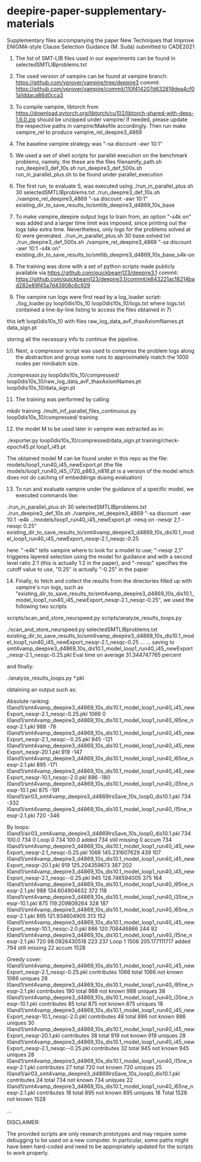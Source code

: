 # deepire-paper-supplementary-materials
Supplementary files accompanying the paper New Techniques that Improve ENIGMA-style Clause Selection Guidance (M. Suda) submitted to CADE2021

1) The list of SMT-LIB files used in our experiments can be found in
selectedSMTLIBproblems.txt

2) The used version of vampire can be found at
vampire branch: https://github.com/vprover/vampire/tree/deepire3
commit: https://github.com/vprover/vampire/commit/110f414207d632819dea4cf01a1ddaca86d0cca3

3) To compile vampire, libtorch from
https://download.pytorch.org/libtorch/cu102/libtorch-shared-with-deps-1.6.0.zip
should be unzipped under vampire/
If needed, please update the respective paths in vampire/Makefile accordingly.
Then run
make vampire_rel
to produce
vampire_rel_deepire3_4869

4) The baseline vampire strategy was "-sa discount -awr 10:1"

5) We used a set of shell scripts for parallel execution on the benchmark problems, namely, the these are the files
filenamify_path.sh
run_deepire3_def_10s.sh
run_deepire3_def_500s.sh
run_in_parallel_plus.sh
to be found under parallel_execution

6) The first run, to evaluate S, was executed using
./run_in_parallel_plus.sh 30 selectedSMTLIBproblems.txt ./run_deepire3_def_10s.sh ./vampire_rel_deepire3_4869 "-sa discount -awr 10:1" existing_dir_to_save_results_to/smtlib_deepire3_d4869_10s_base

7) To make vampire_deepire output logs to train from, an option "-s4k on" was added and a larger time limit was imposed, since printing out the logs take extra time. Nevertheless, only logs for the problems solved at 6) were generated.
./run_in_parallel_plus.sh 30 base.solved.txt ./run_deepire3_def_500s.sh ./vampire_rel_deepire3_4869 "-sa discount -awr 10:1 -s4k on" existing_dir_to_save_results_to/smtlib_deepire3_d4869_10s_base_s4k-on

8) The training was done with a set of python scripts made publicly available via
https://github.com/quickbeam123/deepire3.1
commit: https://github.com/quickbeam123/deepire3.1/commit/e843221ac18214bad282e89f45a7d43908c6c929

9) The vampire run logs were first read by a log_loader script:
./log_loader.py loop0dis10s_10 loop0dis10s_10/logs.txt
where logs.txt contained a line-by-line listing to access the files obtained in 7)

this left loop0dis10s_10 with files
raw_log_data_avF_thaxAxiomNames.pt
data_sign.pt

storing all the necessary info to continue the pipeline.

10) Next, a compressor script was used to compress the problem logs along the abstraction and group some runs to approximately match the 1000 nodes per minibatch size.

./compressor.py loop0dis10s_10/compressed/ loop0dis10s_10/raw_log_data_avF_thaxAxiomNames.pt loop0dis10s_10/data_sign.pt

11) The training was performed by calling

mkdir training
./multi_inf_parallel_files_continuous.py loop0dis10s_10/compressed/ training

12) the model M to be used later in vampire was extracted as in:

./exporter.py loop0dis10s_10/compressed/data_sign.pt training/check-epoch45.pt loop1_i45.pt

The obtained model M can be found under in this repo as the file:
models/loop1_run40_i45_newExport.pt
(the file models/loop1_run40_i45_l720_p863_n816.pt is a version of the model which does not do caching of embeddings dusing evaluation)

13) To run and evaluate vampire under the guidance of a specific model, we executed commands like:

./run_in_parallel_plus.sh 30 selectedSMTLIBproblems.txt ./run_deepire3_def_10s.sh ./vampire_rel_deepire3_4869 "-sa discount -awr 10:1 -e4k ../models/loop1_run40_i45_newExport.pt -nesq on -nesqr 2,1 -nesqc 0.25" existing_dir_to_save_results_to/smt4vamp_deepire3_d4869_10s_dis10.1_model_loop1_run40_i45_newExport_nesqr-2.1_nesqc-0.25

here: "-e4k" tells vampire where to look for a model to use; "-nesqr 2,1" triggeres layered selection using the model for guidance and with a second level ratio 2:1 (this is actually 1:2 in the paper), and "-nesqc" specifies the cutoff value to use, "0.25" is actually "-0.25" in the paper

14) Finally, to fetch and collect the results from the directories filled up with vampire's run logs, such as "existing_dir_to_save_results_to/smt4vamp_deepire3_d4869_10s_dis10.1_model_loop1_run40_i45_newExport_nesqr-2.1_nesqc-0.25", we used the following two scripts

scripts/scan_and_store_neurspeed.py
scripts/analyze_results_loops.py

./scan_and_store_neurspeed.py selectedSMTLIBproblems.txt existing_dir_to_save_results_to/smt4vamp_deepire3_d4869_10s_dis10.1_model_loop1_run40_i45_newExport_nesqr-2.1_nesqc-0.25
...
...
saving to smt4vamp_deepire3_d4869_10s_dis10.1_model_loop1_run40_i45_newExport_nesqr-2.1_nesqc-0.25.pkl
Eval time on average 31.344747765 percent

and finally:

./analyze_results_loops.py *.pkl

obtaining an output such as:

Absolute ranking:
l0and1/smt4vamp_deepire3_d4869_10s_dis10.1_model_loop1_run40_i45_newExport_nesqr-2.1_nesqc-0.25.pkl 1066 0
l0and1/smt4vamp_deepire3_d4869_10s_dis10.1_model_loop1_run40_i95ne_nesqr-2.1.pkl 988 -78
l0and1/smt4vamp_deepire3_d4869_10s_dis10.1_model_loop1_run40_i45_newExport_nesqr-2.1_nesqc--0.25.pkl 945 -121
l0and1/smt4vamp_deepire3_d4869_10s_dis10.1_model_loop1_run40_i45_newExport_nesqr-20.1.pkl 919 -147
l0and1/smt4vamp_deepire3_d4869_10s_dis10.1_model_loop1_run40_i65ne_nesqr-2.1.pkl 895 -171
l0and1/smt4vamp_deepire3_d4869_10s_dis10.1_model_loop1_run40_i45_newExport_nesqr-10.1_nesqc-2.0.pkl 886 -180
l0and1/smt4vamp_deepire3_d4869_10s_dis10.1_model_loop1_run40_i35ne_nesqr-10.1.pkl 875 -191
l0and1/air03_smt4vamp_deepire3_d4869lrsSave_10s_loop0_dis10.1.pkl 734 -332
l0and1/smt4vamp_deepire3_d4869_10s_dis10.1_model_loop1_run40_i15ne_nesqr-2.1.pkl 720 -346

By loops:
l0and1/air03_smt4vamp_deepire3_d4869lrsSave_10s_loop0_dis10.1.pkl 734 100.0 734 0
Loop 0 734 100.0 added 734 still missing 0 accum 734
l0and1/smt4vamp_deepire3_d4869_10s_dis10.1_model_loop1_run40_i45_newExport_nesqr-2.1_nesqc-0.25.pkl 1066 145.231607629 439 107
l0and1/smt4vamp_deepire3_d4869_10s_dis10.1_model_loop1_run40_i45_newExport_nesqr-20.1.pkl 919 125.204359673 387 202
l0and1/smt4vamp_deepire3_d4869_10s_dis10.1_model_loop1_run40_i45_newExport_nesqr-2.1_nesqc--0.25.pkl 945 128.746594005 375 164
l0and1/smt4vamp_deepire3_d4869_10s_dis10.1_model_loop1_run40_i95ne_nesqr-2.1.pkl 988 134.604904632 372 118
l0and1/smt4vamp_deepire3_d4869_10s_dis10.1_model_loop1_run40_i35ne_nesqr-10.1.pkl 875 119.209809264 328 187
l0and1/smt4vamp_deepire3_d4869_10s_dis10.1_model_loop1_run40_i65ne_nesqr-2.1.pkl 895 121.934604905 313 152
l0and1/smt4vamp_deepire3_d4869_10s_dis10.1_model_loop1_run40_i45_newExport_nesqr-10.1_nesqc-2.0.pkl 886 120.708446866 244 92
l0and1/smt4vamp_deepire3_d4869_10s_dis10.1_model_loop1_run40_i15ne_nesqr-2.1.pkl 720 98.0926430518 223 237
Loop 1 1506 205.177111717 added 794 still missing 22 accum 1528

Greedy cover:
l0and1/smt4vamp_deepire3_d4869_10s_dis10.1_model_loop1_run40_i45_newExport_nesqr-2.1_nesqc-0.25.pkl contributes 1066 total 1066 not known 1066 uniques 28
l0and1/smt4vamp_deepire3_d4869_10s_dis10.1_model_loop1_run40_i95ne_nesqr-2.1.pkl contributes 190 total 988 not known 988 uniques 38
l0and1/smt4vamp_deepire3_d4869_10s_dis10.1_model_loop1_run40_i35ne_nesqr-10.1.pkl contributes 85 total 875 not known 875 uniques 18
l0and1/smt4vamp_deepire3_d4869_10s_dis10.1_model_loop1_run40_i45_newExport_nesqr-10.1_nesqc-2.0.pkl contributes 48 total 886 not known 886 uniques 30
l0and1/smt4vamp_deepire3_d4869_10s_dis10.1_model_loop1_run40_i45_newExport_nesqr-20.1.pkl contributes 38 total 919 not known 919 uniques 28
l0and1/smt4vamp_deepire3_d4869_10s_dis10.1_model_loop1_run40_i45_newExport_nesqr-2.1_nesqc--0.25.pkl contributes 32 total 945 not known 945 uniques 28
l0and1/smt4vamp_deepire3_d4869_10s_dis10.1_model_loop1_run40_i15ne_nesqr-2.1.pkl contributes 27 total 720 not known 720 uniques 25
l0and1/air03_smt4vamp_deepire3_d4869lrsSave_10s_loop0_dis10.1.pkl contributes 24 total 734 not known 734 uniques 22
l0and1/smt4vamp_deepire3_d4869_10s_dis10.1_model_loop1_run40_i65ne_nesqr-2.1.pkl contributes 18 total 895 not known 895 uniques 18
Total 1528 not known 1528

...

DISCLAIMER:

The provided scripts are only research prototypes and may require some debugging to be used on a new computer.
In particular, some paths might have been hard-coded and need to be appropriately updated for the scripts to work properly.
